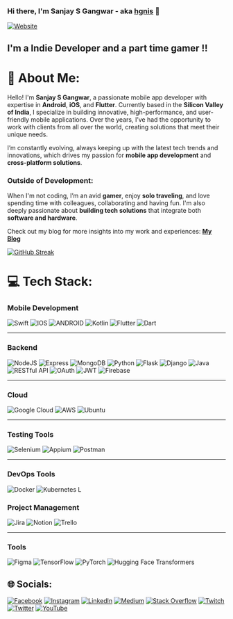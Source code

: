 ### Hi there, I'm Sanjay S Gangwar - aka [hgnis][website] 👋

[![Website](https://img.shields.io/website?label=protfolio&style=for-the-badge&url=https%3A%2F%2Fcommon-apps-c8335.web.app)](https://sanjaysgangwar-2022.web.app)

## I'm a Indie Developer and a part time gamer !!

# 💫 About Me:
Hello! I'm **Sanjay S Gangwar**, a passionate mobile app developer with expertise in **Android**, **iOS**, and **Flutter**. Currently based in the **Silicon Valley of India**, I specialize in building innovative, high-performance, and user-friendly mobile applications. Over the years, I’ve had the opportunity to work with clients from all over the world, creating solutions that meet their unique needs.

I’m constantly evolving, always keeping up with the latest tech trends and innovations, which drives my passion for **mobile app development** and **cross-platform solutions**.

### Outside of Development:
When I'm not coding, I’m an avid **gamer**, enjoy **solo traveling**, and love spending time with colleagues, collaborating and having fun. I'm also deeply passionate about **building tech solutions** that integrate both **software and hardware**.

Check out my blog for more insights into my work and experiences: [**My Blog**](https://sanjaygangwar.dev/blog.html)


[![GitHub Streak](https://streak-stats.demolab.com/?user=SanjaySinghGangwar)](https://git.io/streak-stats) 


# 💻 Tech Stack:

### Mobile Development

![Swift](https://img.shields.io/badge/swift-F54A2A?style=for-the-badge&logo=swift&logoColor=white) ![IOS](https://img.shields.io/badge/IOS-%2320232a.svg?style=for-the-badge&logo=apple&logoColor=white) ![ANDROID](https://img.shields.io/badge/android-%2320232a.svg?style=for-the-badge&logo=android&logoColor=%a4c639) ![Kotlin](https://img.shields.io/badge/kotlin-%230095D5.svg?style=for-the-badge&logo=kotlin&logoColor=white) ![Flutter](https://img.shields.io/badge/Flutter-%2302569B.svg?style=for-the-badge&logo=Flutter&logoColor=white) ![Dart](https://img.shields.io/badge/dart-%230175C2.svg?style=for-the-badge&logo=dart&logoColor=white)

---

### Backend

![NodeJS](https://img.shields.io/badge/node.js-6DA55F?style=for-the-badge&logo=node.js&logoColor=white) ![Express](https://img.shields.io/badge/express-6DA55F?style=for-the-badge&logo=express&logoColor=white) ![MongoDB](https://img.shields.io/badge/MongoDB-%234ea94b.svg?style=for-the-badge&logo=mongodb&logoColor=white)  ![Python](https://img.shields.io/badge/Python-%2314354C.svg?style=for-the-badge&logo=python&logoColor=white) ![Flask](https://img.shields.io/badge/Flask-%23000.svg?style=for-the-badge&logo=flask&logoColor=white) ![Django](https://img.shields.io/badge/django-%23092E20.svg?style=for-the-badge&logo=django&logoColor=white) ![Java](https://img.shields.io/badge/Java-%23E34A86.svg?style=for-the-badge&logo=java&logoColor=white) ![RESTful API](https://img.shields.io/badge/RESTful_API-%23000.svg?style=for-the-badge&logo=api&logoColor=white) ![OAuth](https://img.shields.io/badge/OAuth-%230D4B90.svg?style=for-the-badge&logo=oauth&logoColor=white) ![JWT](https://img.shields.io/badge/JWT-%23F7B731.svg?style=for-the-badge&logo=jwt&logoColor=white) ![Firebase](https://img.shields.io/badge/firebase-%23039BE5.svg?style=for-the-badge&logo=firebase) 


---

### Cloud
![Google Cloud](https://img.shields.io/badge/Google%20Cloud-%234285F4.svg?style=for-the-badge&logo=google-cloud&logoColor=white) ![AWS](https://img.shields.io/badge/AWS-%23FF9900.svg?style=for-the-badge&logo=amazon-aws&logoColor=white) ![Ubuntu](https://img.shields.io/badge/ubuntu-%23FF9900.svg?style=for-the-badge&logo=ubuntu-aws&logoColor=white)

---

### Testing Tools  
![Selenium](https://img.shields.io/badge/Selenium-%23E0E0E0.svg?style=for-the-badge&logo=selenium&logoColor=black) ![Appium](https://img.shields.io/badge/Appium-%23E94E77.svg?style=for-the-badge&logo=appium&logoColor=white) ![Postman](https://img.shields.io/badge/Postman-%23FF6C37.svg?style=for-the-badge&logo=postman&logoColor=white)

---

### DevOps Tools  
![Docker](https://img.shields.io/badge/Docker-%232496ED.svg?style=for-the-badge&logo=docker&logoColor=white) ![Kubernetes](https://img.shields.io/badge/Kubernetes-%23326CE5.svg?style=for-the-badge&logo=kubernetes&logoColor=white) L

### Project Management

![Jira](https://img.shields.io/badge/jira-%230A0FFF.svg?style=for-the-badge&logo=jira&logoColor=white) ![Notion](https://img.shields.io/badge/Notion-%23000000.svg?style=for-the-badge&logo=notion&logoColor=white) ![Trello](https://img.shields.io/badge/Trello-%23026AA7.svg?style=for-the-badge&logo=Trello&logoColor=white)

---

### Tools

![Figma](https://img.shields.io/badge/figma-%23F24E1E.svg?style=for-the-badge&logo=figma&logoColor=white) ![TensorFlow](https://img.shields.io/badge/TensorFlow-%23FF6F00.svg?style=for-the-badge&logo=TensorFlow&logoColor=white) ![PyTorch](https://img.shields.io/badge/PyTorch-%23EE4C2C.svg?style=for-the-badge&logo=pytorch&logoColor=white) ![Hugging Face Transformers](https://img.shields.io/badge/Hugging_Face_Transformers-%23FFB6C1.svg?style=for-the-badge&logo=huggingface&logoColor=white)


## 🌐 Socials:

[![Facebook](https://img.shields.io/badge/Facebook-%231877F2.svg?logo=Facebook&logoColor=white)](https://facebook.com/hgnisyajnas) [![Instagram](https://img.shields.io/badge/Instagram-%23E4405F.svg?logo=Instagram&logoColor=white)](https://instagram.com/hgnis_yajnas) [![LinkedIn](https://img.shields.io/badge/LinkedIn-%230077B5.svg?logo=linkedin&logoColor=white)](https://linkedin.com/in/SanjaySinghGangwar) [![Medium](https://img.shields.io/badge/Medium-12100E?logo=medium&logoColor=white)](https://medium.com/@contact.gangwar) [![Stack Overflow](https://img.shields.io/badge/-Stackoverflow-FE7A16?logo=stack-overflow&logoColor=white)](https://stackoverflow.com/users/18792261) [![Twitch](https://img.shields.io/badge/Twitch-%239146FF.svg?logo=Twitch&logoColor=white)](https://twitch.tv/hgnis) [![Twitter](https://img.shields.io/badge/Twitter-%231DA1F2.svg?logo=Twitter&logoColor=white)](https://twitter.com/SanjayS_Gangwar) [![YouTube](https://img.shields.io/badge/YouTube-%23FF0000.svg?logo=YouTube&logoColor=white)](https://www.youtube.com/channel/UCSMItYU2eQdFjYrysjRzm_Q)



[website]: https://sanjaygangwar.dev/
[course]: https://play.google.com/store/apps/developer?id=Trei
[twitter]: https://twitter.com/SanjayS_Gangwar
[instagram]: https://www.instagram.com/hgnis_yajnas/
[linkedin]: https://www.linkedin.com/in/gangwarssanjay/
[socialLink]: https://sanjaygangwar.dev/social.html
